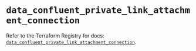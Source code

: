 # `data_confluent_private_link_attachment_connection`

Refer to the Terraform Registry for docs: [`data_confluent_private_link_attachment_connection`](https://registry.terraform.io/providers/confluentinc/confluent/2.11.0/docs/data-sources/private_link_attachment_connection).
